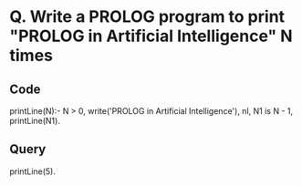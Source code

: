 # Q. Write a PROLOG program to print "PROLOG in Artificial Intelligence" N times

## Code

printLine(N):-
    N > 0,
    write('PROLOG in Artificial Intelligence'), nl,
    N1 is N - 1,
    printLine(N1).

## Query

printLine(5).
